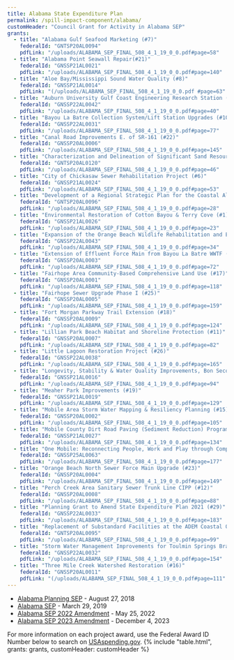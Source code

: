 ```yaml
---
title: Alabama State Expenditure Plan
permalink: /spill-impact-component/alabama/
customHeader: "Council Grant for Activity in Alabama SEP"
grants:
  - title: "Alabama Gulf Seafood Marketing (#7)"
    federalId: "GNTSP20AL0094"
    pdfLink: "/uploads/ALABAMA_SEP_FINAL_508_4_1_19_0_0.pdf#page=58"
  - title: "Alabama Point Seawall Repair(#21)"
    federalId: "GNSSP21AL0021"
    pdfLink: "/uploads/ALABAMA_SEP_FINAL_508_4_1_19_0_0.pdf#page=140"
  - title: "Aloe Bay/Mississippi Sound Water Quality (#8)"
    federalId: "GNSSP21AL0014"
    pdfLink: "(/uploads/ALABAMA_SEP_FINAL_508_4_1_19_0_0.pdf #page=63"
  - title: "Auburn University Gulf Coast Engineering Research Station (#4)"
    federalId: "GNSSP22AL0042"
    pdfLink: "/uploads/ALABAMA_SEP_FINAL_508_4_1_19_0_0.pdf#page=40"
  - title: "Bayou La Batre Collection System/Lift Station Upgrades (#10)"
    federalId: "GNSSP22AL0031"
    pdfLink: "/uploads/ALABAMA_SEP_FINAL_508_4_1_19_0_0.pdf#page=77"
  - title: "Canal Road Improvements E. of SR-161 (#22)"
    federalId: "GNSSP20AL0006"
    pdfLink: "/uploads/ALABAMA_SEP_FINAL_508_4_1_19_0_0.pdf#page=145"
  - title: "Characterization and Delineation of Significant Sand Resource Areas Essential for Beach Restoration (#5)"
    federalId: "GNTSP20AL0120"
    pdfLink: "/uploads/ALABAMA_SEP_FINAL_508_4_1_19_0_0.pdf#page=46"
  - title: "City of Chickasaw Sewer Rehabilitation Project (#6)"
    federalId: "GNSSP21AL0024"
    pdfLink: "/uploads/ALABAMA_SEP_FINAL_508_4_1_19_0_0.pdf#page=53"
  - title: "Development of a Regional Strategic Plan for the Coastal Alabama Region (#2"
    federalId: "GNTSP20AL0096"
    pdfLink: "/uploads/ALABAMA_SEP_FINAL_508_4_1_19_0_0.pdf#page=28"
  - title: "Environmental Restoration of Cotton Bayou & Terry Cove (#1)"
    federalId: "GNSSP21AL0026"
    pdfLink: "/uploads/ALABAMA_SEP_FINAL_508_4_1_19_0_0.pdf#page=23"
  - title: "Expansion of the Orange Beach Wildlife Rehabilitation and Education Center (#3)"
    federalId: "GNSSP22AL0043"
    pdfLink: "/uploads/ALABAMA_SEP_FINAL_508_4_1_19_0_0.pdf#page=34"
  - title: "Extension of Effluent Force Main from Bayou La Batre WWTF (#9)"
    federalId: "GNSSP20AL0003"
    pdfLink: "/uploads/ALABAMA_SEP_FINAL_508_4_1_19_0_0.pdf#page=72"
  - title: "Fairhope Area Community-Based Comprehensive Land Use (#17)"
    federalId: "GNSSP20AL0001"
    pdfLink: "/uploads/ALABAMA_SEP_FINAL_508_4_1_19_0_0.pdf#page=118"
  - title: "Fairhope Sewer Upgrade Phase I (#25)"
    federalId: "GNSSP20AL0005"
    pdfLink: "/uploads/ALABAMA_SEP_FINAL_508_4_1_19_0_0.pdf#page=159"
  - title: "Fort Morgan Parkway Trail Extension (#18)"
    federalId: "GNSSP20AL0009"
    pdfLink: "/uploads/ALABAMA_SEP_FINAL_508_4_1_19_0_0.pdf#page=124"
  - title: "Lillian Park Beach Habitat and Shoreline Protection (#11)"
    federalId: "GNSSP20AL0007"
    pdfLink: "/uploads/ALABAMA_SEP_FINAL_508_4_1_19_0_0.pdf#page=82"
  - title: "Little Lagoon Restoration Project (#26)"
    federalId: "GNSSP22AL0038"
    pdfLink: "/uploads/ALABAMA_SEP_FINAL_508_4_1_19_0_0.pdf#page=165"
  - title: "Longevity, Stability & Water Quality Improvements, Bon Secour DMDA (#13)"
    federalId: "GNSSP21AL0016"
    pdfLink: "/uploads/ALABAMA_SEP_FINAL_508_4_1_19_0_0.pdf#page=94"
  - title: "Meaher Park Improvements (#19)"
    federalId: "GNSSP21AL0019"
    pdfLink: "/uploads/ALABAMA_SEP_FINAL_508_4_1_19_0_0.pdf#page=129"
  - title: "Mobile Area Storm Water Mapping & Resiliency Planning (#15)"
    federalId: "GNSSP20AL0002"
    pdfLink: "/uploads/ALABAMA_SEP_FINAL_508_4_1_19_0_0.pdf#page=105"
  - title: "Mobile County Dirt Road Paving (Sediment Reduction) Program (#20)"
    federalId: "GNSSP21AL0027"
    pdfLink: "/uploads/ALABAMA_SEP_FINAL_508_4_1_19_0_0.pdf#page=134"
  - title: "One Mobile: Reconnecting People, Work and Play through Complete Streets (#28)"
    federalId: "GNSSP25AL0063"
    pdfLink: "/uploads/ALABAMA_SEP_FINAL_508_4_1_19_0_0.pdf#page=177"
  - title: "Orange Beach North Sewer Force Main Upgrade (#23)"
    federalId: "GNSSP20AL0004"
    pdfLink: "/uploads/ALABAMA_SEP_FINAL_508_4_1_19_0_0.pdf#page=149"
  - title: "Perch Creek Area Sanitary Sewer Trunk Line CIPP (#12)"
    federalId: "GNSSP20AL0008"
    pdfLink: "/uploads/ALABAMA_SEP_FINAL_508_4_1_19_0_0.pdf#page=88"
  - title: "Planning Grant to Amend State Expenditure Plan 2021 (#29)"
    federalId: "GNSSP22AL0033"
    pdfLink: "/uploads/ALABAMA_SEP_FINAL_508_4_1_19_0_0.pdf#page=183"
  - title: "Replacement of Substandard Facilities at the ADEM Coastal Office and Mobile Field Office (#14)"
    federalId: "GNTSP20AL0095"
    pdfLink: "/uploads/ALABAMA_SEP_FINAL_508_4_1_19_0_0.pdf#page=99"
  - title: "Storm Water Management Improvements for Toulmin Springs Branch and Gum Tree Branch (#24)"
    federalId: "GNSSP22AL0032"
    pdfLink: "/uploads/ALABAMA_SEP_FINAL_508_4_1_19_0_0.pdf#page=154"
  - title: "Three Mile Creek Watershed Restoration (#16)"
    federalId: "GNSSP20AL0011"
    pdfLink: "(/uploads/ALABAMA_SEP_FINAL_508_4_1_19_0_0.pdf#page=111"
---
```


- [Alabama Planning SEP](/uploads/PSEP_AL_Draft_PSEP_508_Compliant_6-26-2018_0.pdf) - August 27, 2018
- [Alabama SEP](/uploads/ALABAMA_SEP_FINAL_508_4_1_19_0_0.pdf) - March 29, 2019
- [Alabama SEP 2022 Amendment](/uploads/AL_SEP_Amendment_508_compliant04122022pdf.pdf) - May 25, 2022
- [Alabama SEP 2023 Amendment](/uploads/AL_SEP_Amendment_letter.pdf) - December 4, 2023

For more information on each project award, use the Federal Award ID Number below to search on [USAspending.gov](https://www.usaspending.gov/search/?hash=d0cede4de5827d24bbd9d27076bf18f2).
{% include "table.html", grants: grants, customHeader: customHeader %}
